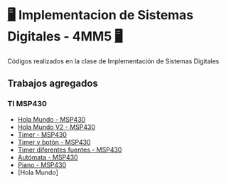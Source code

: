 # [:desktop_computer:](https://youtu.be/dQw4w9WgXcQ) Implementacion de Sistemas Digitales - 4MM5  [:desktop_computer:](https://youtu.be/y6120QOlsfU)
Códigos realizados en la clase de Implementación de Sistemas Digitales

## Trabajos agregados
### TI MSP430
* [Hola Mundo - MSP430](https://github.com/Irvin0121/Implementacion_de_Sistemas_Digitales/tree/main/01_MSP430_HolaMundo)
* [Hola Mundo V2 - MSP430](https://github.com/Irvin0121/Implementacion_de_Sistemas_Digitales/tree/main/02_MSP430_HolaMundo_V2)
* [Timer - MSP430](https://github.com/Irvin0121/Implementacion_de_Sistemas_Digitales/tree/main/03_MSP430_Timer)
* [Timer y botón - MSP430](https://github.com/Irvin0121/Implementacion_de_Sistemas_Digitales/tree/main/04_MSP430_TimerBoton)
* [Timer diferentes fuentes - MSP430](https://github.com/Irvin0121/Implementacion_de_Sistemas_Digitales/tree/main/05_MSP430_TimerFuentes)
* [Autómata - MSP430](https://github.com/Irvin0121/Implementacion_de_Sistemas_Digitales/tree/main/06_MSP1430_Automata)
* [Piano - MSP430](https://github.com/Irvin0121/Implementacion_de_Sistemas_Digitales/tree/main/07_MSP430_Piano)
* [Hola Mundo]
